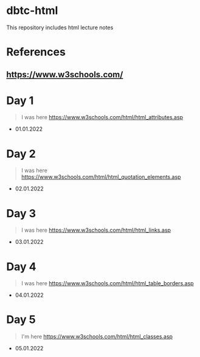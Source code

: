 # dbtc-html
This repository includes html lecture notes

# References
## https://www.w3schools.com/

# Day 1
> I was here https://www.w3schools.com/html/html_attributes.asp
- 01.01.2022

# Day 2
> I was here https://www.w3schools.com/html/html_quotation_elements.asp
- 02.01.2022

# Day 3
> I was here https://www.w3schools.com/html/html_links.asp
- 03.01.2022

# Day 4
> I was here https://www.w3schools.com/html/html_table_borders.asp
- 04.01.2022

# Day 5
> I'm here https://www.w3schools.com/html/html_classes.asp
- 05.01.2022